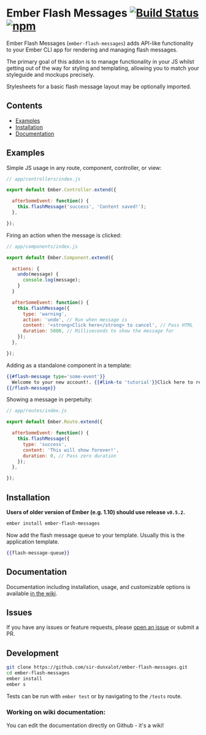 Ember Flash Messages [![Build Status](https://travis-ci.org/sir-dunxalot/ember-flash-messages.svg?branch=master)](https://travis-ci.org/sir-dunxalot/ember-flash-messages) [![npm](https://img.shields.io/npm/v/ember-flash-messages.svg)](https://www.npmjs.com/package/ember-flash-messages)
======

Ember Flash Messages (`ember-flash-messages`) adds API-like functionality to your Ember CLI app for rendering and managing flash messages.

The primary goal of this addon is to manage functionality in your JS whilst getting out of the way for styling and templating, allowing you to match your styleguide and mockups precisely.

Stylesheets for a basic flash message layout may be optionally imported.

## Contents

- [Examples](#examples)
- [Installation](#installation)
- [Documentation](#documentation)

## Examples

Simple JS usage in any route, component, controller, or view:

```js
// app/controllers/index.js

export default Ember.Controller.extend({

  afterSomeEvent: function() {
    this.flashMessage('success', 'Content saved!');
  },

});
```

Firing an action when the message is clicked:

```js
// app/components/index.js

export default Ember.Component.extend({

  actions: {
    undo(message) {
      console.log(message);
    }
  }

  afterSomeEvent: function() {
    this.flashMessage({
      type: 'warning',
      action: 'undo', // Run when message is
      content: '<strong>Click here</strong> to cancel', // Pass HTML
      duration: 5000, // Milliseconds to show the message for
    });
  },

});
```

Adding as a standalone component in a template:

```hbs
{{#flash-message type='some-event'}}
  Welcome to your new account!. {{#link-to 'tutorial'}}Click here to repeat the tutorial{{/link-to}}.
{{/flash-message}}
```

Showing a message in perpetuity:

```js
// app/routes/index.js

export default Ember.Route.extend({

  afterSomeEvent: function() {
    this.flashMessage({
      type: 'success',
      content: 'This will show forever!',
      duration: 0, // Pass zero duration
    });
  },

});
```

## Installation

**Users of older version of Ember (e.g. 1.10) should use release `v0.5.2`.**

```sh
ember install ember-flash-messages
```

Now add the flash message queue to your template. Usually this is the application template.

```hbs
{{flash-message-queue}}
```

## Documentation

Documentation including installation, usage, and customizable options is available [in the wiki](https://github.com/sir-dunxalot/ember-flash-messages/wiki).

## Issues

If you have any issues or feature requests, please [open an issue](https://github.com/sir-dunxalot/ember-flash-messages/issues/new) or submit a PR.

## Development

```sh
git clone https://github.com/sir-dunxalot/ember-flash-messages.git
cd ember-flash-messages
ember install
ember s
```

Tests can be run with `ember test` or by navigating to the `/tests` route.

### Working on wiki documentation:

You can edit the documentation directly on Github - it's a wiki!
